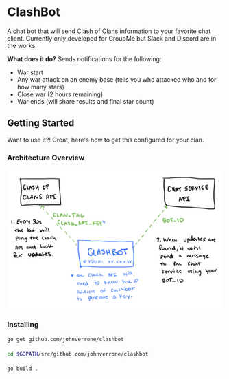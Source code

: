 # ClashBot

<insert build status and test coverage badges here>

A chat bot that will send Clash of Clans information to your favorite chat client. Currently only developed for GroupMe but Slack and Discord are in the works.

**What does it do?**
Sends notifications for the following:

- War start
- Any war attack on an enemy base (tells you who attacked who and for how many stars)
- Close war (2 hours remaining)
- War ends (will share results and final star count)

## Getting Started

Want to use it?! Great, here's how to get this configured for your clan.

### Architecture Overview

![architecture](./docs/architecture.jpeg)

### Installing

```bash
go get github.com/johnverrone/clashbot

cd $GOPATH/src/github.com/johnverrone/clashbot

go build .
```


